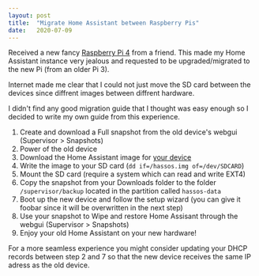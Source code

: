 ```yaml
---
layout: post
title:  "Migrate Home Assistant between Raspberry Pis"
date:   2020-07-09
---
```


Received a new fancy [Raspberry Pi 4](https://www.raspberrypi.org) from a
friend. This made my Home Assistant instance very jealous and requested to be
upgraded/migrated to the new Pi (from an older Pi 3).

Internet made me clear that I could not just move the SD card between the
devices since diffrent images between diffrent hardware.

I didn't find any good migration guide that I thought was easy enough so I
decided to write my own guide from this experience.

1. Create and download a Full snapshot from the old device's webgui (Supervisor > Snapshots)
2. Power of the old device
3. Download the Home Assistant image for [your device](https://www.home-assistant.io/hassio/installation/)
4. Write the image to your SD card (`dd if=/hassos.img of=/dev/SDCARD`)
5. Mount the SD card (require a system which can read and write EXT4)
6. Copy the snapshot from your Downloads folder to the folder `/supervisor/backup` located in the partition called `hassos-data`
7. Boot up the new device and follow the setup wizard (you can give it foobar since it will be overwritten in the next step)
8. Use your snapshot to Wipe and restore Home Assisant through the webgui (Supervisor > Snapshots)
9. Enjoy your old Home Assistant on your new hardware!

For a more seamless experience you might consider updating your DHCP records between step 2 and 7 so
that the new device receives the same IP adress as the old device.
